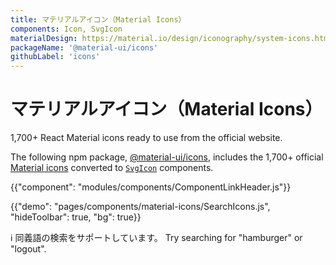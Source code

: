 ```yaml
---
title: マテリアルアイコン（Material Icons）
components: Icon, SvgIcon
materialDesign: https://material.io/design/iconography/system-icons.html
packageName: '@material-ui/icons'
githubLabel: 'icons'
---
```


# マテリアルアイコン（Material Icons）

<p class="description">1,700+ React Material icons ready to use from the official website.</p>

The following npm package, [@material-ui/icons](https://www.npmjs.com/package/@material-ui/icons), includes the 1,700+ official [Material icons](https://fonts.google.com/icons) converted to [`SvgIcon`](/api/svg-icon/) components.

{{"component": "modules/components/ComponentLinkHeader.js"}}

{{"demo": "pages/components/material-icons/SearchIcons.js", "hideToolbar": true, "bg": true}}

ℹ️ 同義語の検索をサポートしています。 Try searching for "hamburger" or "logout".
